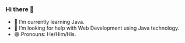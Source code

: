 ### Hi there 👋


- 🌱 I’m currently learning Java.
- 🤔 I’m looking for help with Web Development using Java technology.
- 😄 Pronouns: He/Him/His.
